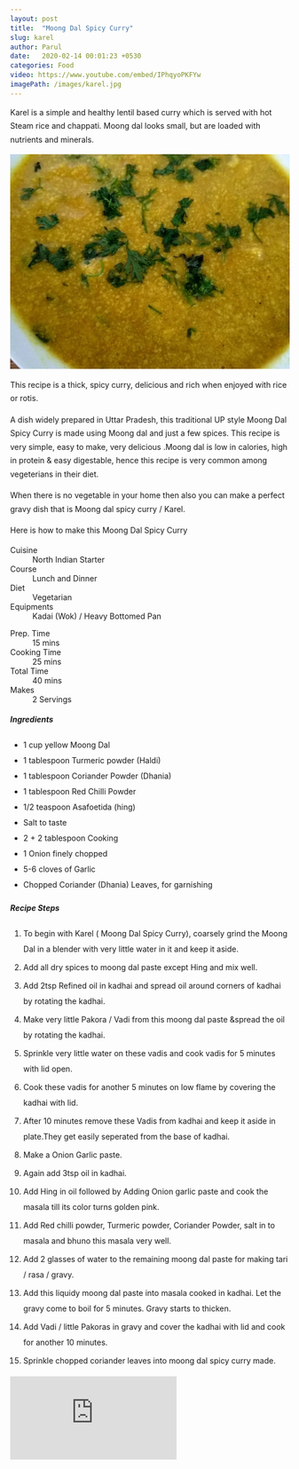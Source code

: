 ```yaml
---
layout: post
title:  "Moong Dal Spicy Curry"
slug: karel
author: Parul
date:   2020-02-14 00:01:23 +0530
categories: Food
video: https://www.youtube.com/embed/IPhqyoPKFYw
imagePath: /images/karel.jpg
---
```

<p class="text-justify" style="line-height: 175%;">
Karel is a simple and healthy lentil based curry which is served with hot Steam rice and chappati. Moong dal looks small, but are loaded with nutrients and minerals.
</p>

<div class="row">
    <div class="col-md-12"><img src="../images/karel.jpg" alt="" class="rounded img-fluid mb-2"></div>
</div>

<p class="text-justify" style="line-height: 175%;">
This recipe is a thick, spicy curry, delicious and rich when enjoyed with rice or rotis.
</p>

<p class="text-justify" style="line-height: 175%;">
A dish widely prepared in Uttar Pradesh, this traditional UP style Moong Dal Spicy Curry is made using Moong dal and just a few spices. This recipe is very simple, easy to make, very delicious .Moong dal is low in calories, high in protein & easy digestable, hence this recipe is very common among vegeterians in their diet.
</p>

<p class="text-justify" style="line-height: 175%;">
When there is no vegetable in your home then also you can make a perfect gravy dish that is Moong dal spicy curry / Karel.
</p>

<p class="text-justify" style="line-height: 175%;">
Here is how to make this Moong Dal Spicy Curry
</p>

<div class="row">
    <div class="col-md-6">
        <dl class="row">
            <dt class="col-sm-4">Cuisine</dt><dd class="col-sm-7">North Indian Starter</dd>
            <dt class="col-sm-4">Course</dt><dd class="col-sm-7">Lunch and Dinner</dd>
            <dt class="col-sm-4">Diet</dt><dd class="col-sm-7">Vegetarian</dd>
            <dt class="col-sm-4">Equipments</dt><dd class="col-sm-7">Kadai (Wok) / Heavy Bottomed Pan</dd>
        </dl>
    </div>
    <div class="col-md-6">
        <dl class="row">
            <dt class="col-sm-5">Prep. Time</dt><dd class="col-sm-7">15 mins</dd>
            <dt class="col-sm-5">Cooking Time</dt><dd class="col-sm-7">25 mins</dd>
            <dt class="col-sm-5">Total Time</dt><dd class="col-sm-7">40 mins</dd>
            <dt class="col-sm-5">Makes</dt><dd class="col-sm-7">2 Servings</dd>
        </dl>
    </div>
</div>

<div class="recipe-section-divider"></div>
<div class="row" id="ingredients">
    <div class="col-md-12"><h5 class="font-weight-bold">Ingredients</h5></div>
</div>    
<div class="row">
    <div class="col-md-12">
        <ul style="line-height: 200%">
            <li>1 cup yellow Moong Dal</li>
            <li>1 tablespoon Turmeric powder (Haldi)</li>
            <li>1 tablespoon Coriander Powder (Dhania)</li>
            <li>1 tablespoon Red Chilli Powder</li>
            <li>1/2 teaspoon Asafoetida (hing)</li>
            <li>Salt to taste</li>
            <li>2 + 2 tablespoon Cooking</li>
            <li>1 Onion finely chopped</li>
            <li>5-6 cloves of Garlic</li>
            <li>Chopped Coriander (Dhania) Leaves, for garnishing</li>
        </ul>
    </div>
</div>
<div class="recipe-section-divider"></div>
<div class="row" id="recipe">
    <div class="col-md-12"><h5 class="font-weight-bold">Recipe Steps</h5></div>
</div>
<div class="row">
    <div class="col-md-12">
        <ol class="text-justify" style="line-height: 200%">
            <li style="margin-bottom:5px;">To begin with Karel ( Moong Dal Spicy Curry), coarsely grind the Moong Dal in a blender with very little water in it and keep it aside.</li>
            <li style="margin-bottom:5px;">Add all dry spices to moong dal paste except Hing and mix well.</li>
            <li style="margin-bottom:5px;">Add 2tsp Refined oil in kadhai and spread oil around corners of kadhai by rotating the kadhai.</li>
            <li style="margin-bottom:5px;">Make very little Pakora / Vadi from this moong dal paste &spread the oil by rotating the kadhai.</li>
            <li style="margin-bottom:5px;">Sprinkle very little water on these vadis and cook vadis for 5 minutes with lid open.</li>
            <li style="margin-bottom:5px;">Cook these vadis for another 5 minutes on low flame by covering the kadhai with lid.</li>
            <li style="margin-bottom:5px;">After 10 minutes remove these Vadis from kadhai and keep it aside in plate.They get easily  seperated from the base of kadhai.</li>
            <li style="margin-bottom:5px;">Make a Onion Garlic paste.</li>
            <li style="margin-bottom:5px;">Again add 3tsp oil in kadhai.</li>
            <li style="margin-bottom:5px;">Add Hing in oil followed by Adding Onion garlic paste and cook the masala till its color turns golden pink.</li>
            <li style="margin-bottom:5px;">Add Red chilli powder, Turmeric powder, Coriander Powder, salt in to masala and bhuno this masala very well.</li>
            <li style="margin-bottom:5px;">Add 2 glasses of water to the remaining moong dal paste for making tari / rasa / gravy.</li>
            <li style="margin-bottom:5px;">Add this liquidy moong dal paste into masala cooked in kadhai. Let the gravy come to boil for 5 minutes. Gravy starts to thicken.</li>
            <li style="margin-bottom:5px;">Add Vadi / little Pakoras in  gravy and cover the kadhai with lid and cook for another 10 minutes.</li>
            <li style="margin-bottom:5px;">Sprinkle chopped coriander leaves into moong dal spicy curry made.</li>
        </ol>
    </div>
</div>
<div class="row" id="video">
    <div class="col-md-12">
        <div class="embed-responsive embed-responsive-16by9">
            <iframe src="https://www.youtube.com/embed/IPhqyoPKFYw" frameborder="0" allow="accelerometer; autoplay; encrypted-media; gyroscope; picture-in-picture" allowfullscreen></iframe>
        </div>
    </div>
</div>
<br>